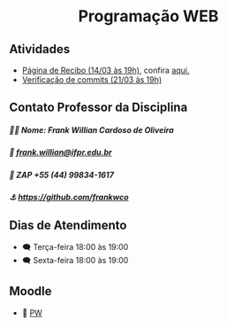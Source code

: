 <h1 align="center">Programação WEB</h1>

## Atividades
* [Página de Recibo (14/03 às 19h)](https://github.com/MarcioJCarvalho/PW/tree/main/recibo_aluguel), confira [aqui.](https://github.com/MarcioJCarvalho/marciojcarvalho.github.io)
* [Verificação de commits (21/03 às 19h)](https://github.com/MarcioJCarvalho/PW/tree/main/verificar_commits)

## Contato Professor da Disciplina 
##### 👨‍🏫 Nome: Frank Willian Cardoso de Oliveira
##### 📧 frank.willian@ifpr.edu.br
##### 📱 ZAP +55 (44) 99834-1617
##### ⚓ https://github.com/frankwco

## Dias de Atendimento
* 🗨️ Terça-feira 18:00 às 19:00
* 🗨️ Sexta-feira 18:00 às 19:00

## Moodle
* 📖 [PW](https://ava.ifpr.edu.br/course/view.php?id=10022)

